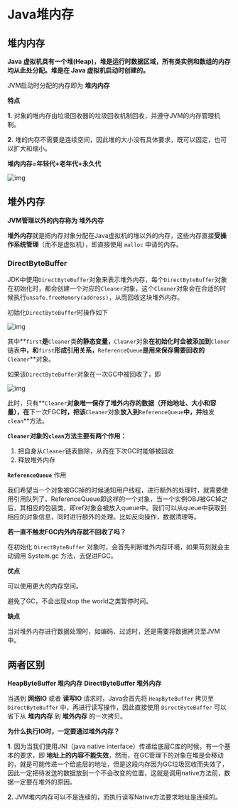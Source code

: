 # Java堆内存

## 堆内内存

**Java 虚拟机具有一个堆(Heap)，堆是运行时数据区域，所有类实例和数组的内存均从此处分配。堆是在 Java 虚拟机启动时创建的。**

JVM启动时分配的内存即为 **堆内内存**

**特点**

**1.** 对象的堆内存由垃圾回收器的垃圾回收机制回收，并遵守JVM的内存管理机制。

**2.** 堆的内存不需要是连续空间，因此堆的大小没有具体要求，既可以固定，也可以扩大和缩小。

**堆内内存=年轻代+老年代+永久代**

![img](https://img-blog.csdnimg.cn/20181204225115944.png?x-oss-process=image/watermark,type_ZmFuZ3poZW5naGVpdGk,shadow_10,text_aHR0cHM6Ly9ibG9nLmNzZG4ubmV0L1NlYXJjaGluX1I=,size_16,color_FFFFFF,t_70)

## 堆外内存

**JVM管理以外的内存称为 堆外内存**

**堆外内存**就是把内存对象分配在Java虚拟机的堆以外的内存，这些内存直接**受操作系统管理**（而不是虚拟机），即直接使用 `malloc` 申请的内存。

### DirectByteBuffer

JDK中使用`DirectByteBuffer`对象来表示堆外内存，每个`DirectByteBuffer`对象在初始化时，都会创建一个对应的`Cleaner`对象，这个`Cleaner`对象会在合适的时候执行`unsafe.freeMemory(address)`，从而回收这块堆外内存。

初始化`DirectByteBuffer`时操作如下

![img](https://img-blog.csdnimg.cn/20181204230058751.png?x-oss-process=image/watermark,type_ZmFuZ3poZW5naGVpdGk,shadow_10,text_aHR0cHM6Ly9ibG9nLmNzZG4ubmV0L1NlYXJjaGluX1I=,size_16,color_FFFFFF,t_70)

其中**`first`**是**`Cleaner`类**的静态变量，**`Cleaner`对象**在初始化时会被添加到**`Clener`链表**中，和**`first`**形成引用关系，**`ReferenceQueue`**是用来保存需要回收的**`Cleaner`**对象。

如果该`DirectByteBuffer`对象在一次GC中被回收了，即

![img](https://img-blog.csdnimg.cn/20181204230401599.png?x-oss-process=image/watermark,type_ZmFuZ3poZW5naGVpdGk,shadow_10,text_aHR0cHM6Ly9ibG9nLmNzZG4ubmV0L1NlYXJjaGluX1I=,size_16,color_FFFFFF,t_70)

此时，只有**`Cleaner`**对象唯一保存了堆外内存的数据（开始地址、大小和容量），在**下一次FGC**时，把该**`Cleaner`对象**放入到**`ReferenceQueue`**中，并**触发`clean`**方法。

**`Cleaner`对象的`clean`方法主要有两个作用：**

1. 把自身从`Cleaner`链表删除，从而在下次GC时能够被回收
2. 释放堆外内存

**`ReferenceQueue`**  作用

我们希望当一个对象被GC掉的时候通知用户线程，进行额外的处理时，就需要使用引用队列了。ReferenceQueue即这样的一个对象，当一个实例OBJ被GC掉之后，其相应的包装类，即ref对象会被放入queue中。我们可以从queue中获取到相应的对象信息，同时进行额外的处理。比如反向操作，数据清理等。

**若一直不触发FGC内外内存就不回收了吗？**

在初始化 `DirectByteBuffer` 对象时，会首先判断堆外内存环境，如果苛刻就会主动调用 System.gc 方法，去促进FGC。

**优点**

可以使用更大的内存空间。

避免了GC，不会出现stop the world之类暂停时间。

**缺点**

当对堆外内存进行数据处理时，如编码、过滤时，还是需要将数据拷贝至JVM中。

## 两者区别

**HeapByteBuffer 堆内内存** **DirectByteBuffer 堆外内存**

当遇到 **网络IO** 或者 **读写IO** 请求时，Java会首先将 `HeapByteBuffer` 拷贝至 `DirectByteBuffer` 中，再进行读写操作，因此直接使用 `DirectByteBuffer` 可以省下从 **堆内内存** 到 **堆外内存** 的一次拷贝。

**为什么执行IO时，一定要通过堆外内存？**

**1.** 因为当我们使用JNI（java native interface）传递给底层C库的时候，有一个基本的要求，即 **地址上的内容不能失效**，然而，在GC管理下的对象在堆是会移动的，就是可能传递一个给底层的地址，但是这段内存因为GC垃圾回收而失效了，因此一定把待发送的数据放到一个不会改变的位置，这就是调用native方法前，数据一定要在堆外的原因。

**2.** JVM堆内内存可以不是连续的，而执行读写Native方法要求地址是连续的。